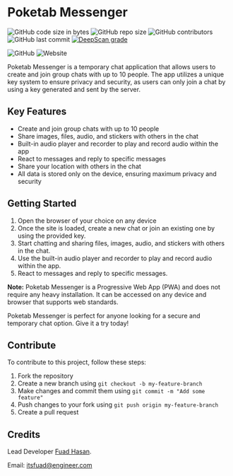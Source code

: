 # Poketab Messenger 
![GitHub code size in bytes](https://img.shields.io/github/languages/code-size/itsfuad/Poketab-Messenger?style=flat-square)
![GitHub repo size](https://img.shields.io/github/repo-size/itsfuad/Poketab-Messenger)
![GitHub contributors](https://img.shields.io/github/contributors/itsfuad/Poketab-Messenger?style=flat-square)
![GitHub last commit](https://img.shields.io/github/last-commit/itsfuad/Poketab-Messanger?style=flat-square)
[![DeepScan grade](https://deepscan.io/api/teams/20528/projects/23967/branches/733333/badge/grade.svg)](https://deepscan.io/dashboard#view=project&tid=20528&pid=23967&bid=733333)

![GitHub](https://img.shields.io/github/license/itsfuad/Poketab-Messenger?style=flat-square)
![Website](https://img.shields.io/website?down_color=Red&down_message=Offline&style=flat-square&up_color=green&up_message=Online&url=https%3A%2F%2Fpoketab.vercel.app)

Poketab Messenger is a temporary chat application that allows users to create and join group chats with up to 10 people. The app utilizes a unique key system to ensure privacy and security, as users can only join a chat by using a key generated and sent by the server.

## Key Features
- Create and join group chats with up to 10 people
- Share images, files, audio, and stickers with others in the chat
- Built-in audio player and recorder to play and record audio within the app
- React to messages and reply to specific messages
- Share your location with others in the chat
- All data is stored only on the device, ensuring maximum privacy and security

## Getting Started
1. Open the browser of your choice on any device
2. Once the site is loaded, create a new chat or join an existing one by using the provided key.
3. Start chatting and sharing files, images, audio, and stickers with others in the chat.
4. Use the built-in audio player and recorder to play and record audio within the app.
5. React to messages and reply to specific messages.

**Note:** Poketab Messenger is a Progressive Web App (PWA) and does not require any heavy installation. It can be accessed on any device and browser that supports web standards.

Poketab Messenger is perfect for anyone looking for a secure and temporary chat option. Give it a try today!

## Contribute

To contribute to this project, follow these steps:

1. Fork the repository
2. Create a new branch using `git checkout -b my-feature-branch`
3. Make changes and commit them using `git commit -m "Add some feature"`
4. Push changes to your fork using `git push origin my-feature-branch`
5. Create a pull request


## Credits
Lead Developer [Fuad Hasan](https://github.com/itsfuad).

Email: itsfuad@engineer.com
